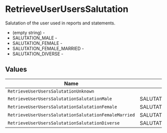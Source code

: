 # RetrieveUserUsersSalutation

Salutation of the user used in reports and statements.
* (empty string) - 
* SALUTATION_MALE - 
* SALUTATION_FEMALE - 
* SALUTATION_FEMALE_MARRIED - 
* SALUTATION_DIVERSE - 


## Values

| Name                                                 | Value                                                |
| ---------------------------------------------------- | ---------------------------------------------------- |
| `RetrieveUserUsersSalutationUnknown`                 |                                                      |
| `RetrieveUserUsersSalutationSalutationMale`          | SALUTATION_MALE                                      |
| `RetrieveUserUsersSalutationSalutationFemale`        | SALUTATION_FEMALE                                    |
| `RetrieveUserUsersSalutationSalutationFemaleMarried` | SALUTATION_FEMALE_MARRIED                            |
| `RetrieveUserUsersSalutationSalutationDiverse`       | SALUTATION_DIVERSE                                   |